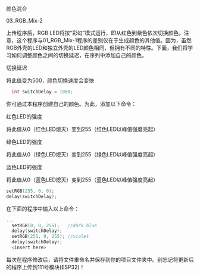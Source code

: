 颜色混合

03_RGB_Mix-2

上传程序后，RGB LED将按“彩虹”模式运行，即从红色到紫色依次切换颜色。注意，这个程序与01_RGB_Mix-1程序的差别仅在于生成颜色的其他值。因为，虽然RGB外壳的LED和独立外壳的LED颜色相同，但拥有不同的特性。下面，我们将学习如何调整颜色之间的切换延迟，在序列中添加自己的颜色。

切换延迟

将此值变为500，颜色切换速度会变快

```c
  int switchDelay = 1000;
```

你可通过本程序创建自己的颜色。为此，添加以下命令：

红色LED的强度

将此值从0（红色LED熄灭）变到255（红色LED以峰值强度亮起）

绿色LED的强度

将此值从0（绿色LED熄灭）变到255（绿色LED以峰值强度亮起）

蓝色LED的强度

将此值从0（蓝色LED熄灭）变到255（蓝色LED以峰值强度亮起）

```c
setRGB(255, 0, 0);
delay(switchDelay);
```

在下面的程序中输入以上命令：

```c
...
  setRGB(0, 0, 255);   //dark blue
  delay(switchDelay);
  setRGB(255, 0, 255); //violet
  delay(switchDelay);
  <insert here>
```

每次在程序修改后，请将文件重命名并保存到你的项目文件夹中。别忘记将更新后的程序上传到111号模块(ESP32)！